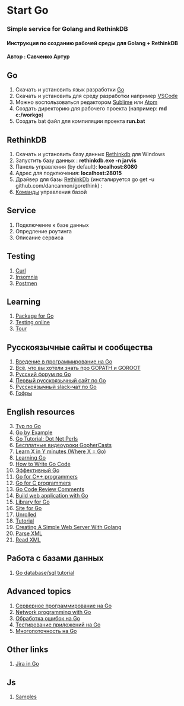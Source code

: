 # Start Go
### Simple service for Golang and RethinkDB  

#### Инструкция по созданию рабочей среды для Golang + RethinkDB  
#### Автор : Савченко Артур

## Go
1. Скачать и установить язык разработки [Go](https://golang.org/doc/install?download=go1.9.2.windows-amd64.msi)
2. Скачать и установить для среду разработки например [VSCode](https://code.visualstudio.com/docs/?dv=win)  
3. Можно воспользоваться редактором [Sublime](https://www.sublimetext.com/3) или [Atom](https://atom.io/) 
4. Создать директорию для рабочего проекта (например: **md c:/workgo**)
5. Создать bat файл для компиляции проекта **run.bat** 

## RethinkDB
1. Скачать и установить базу данных [Rethinkdb](https://download.rethinkdb.com/windows/rethinkdb-2.3.6.zip) для Windows	 
2. Запустить базу данных :  **rethinkdb.exe -n jarvis**
3. Панель управления (by default): **localhost:8080**
4. Адрес для подключения:  **localhost:28015**
6. Драйвер для базы [RethinkDb](https://github.com/GoRethink/gorethink) (инсталируется go get -u github.com/dancannon/gorethink) :
7. [Команды](https://rethinkdb.com/api/javascript/) управления базой

## Service
1. Подключение к базе данных
2. Опредление роутинга
3. Описание сервиса

## Testing 
1. [Curl](https://winampplugins.co.uk/curl/curl_7_53_1_openssl_nghttp2_x64.7z)  
2. [Insomnia](https://builds.insomnia.rest/downloads/windows/latest)
3. [Postmen](https://app.getpostman.com/app/download/win64)   

## Learning
1. [Package for Go](https://golang.org/pkg/)
2. [Testing online](https://play.golang.org/)
3. [Tour](https://tour.golang.org/welcome/1)

## Русскоязычные сайты и сообщества
1. [Введение в программирование на Go](http://golang-book.ru/)
2. [Всё, что вы хотели знать про GOPATH и GOROOT](http://habrahabr.ru/post/249545/)
3. [Русский форум по Go](https://groups.google.com/forum/#!forum/golang-ru)
4. [Первый русскоязычный сайт по Go](http://4gophers.com/)
5. [Русскоязычный slack-чат по Go](https://golang-ru.slack.com)
6. [Гофры](https://4gophers.ru/)

## English resources  
3. [Тур по Go](http://tour.golang.org/)   
4. [Go by Example](https://gobyexample.com/)  
5. [Go Tutorial: Dot Net Perls](http://www.dotnetperls.com/go)  
6. [Бесплатные видеоуроки GopherCasts](https://gophercasts.io/)  
7. [Learn X in Y minutes (Where X = Go)](http://learnxinyminutes.com/docs/go/)  
8. [Learning Go](http://miek.nl/downloads/Go/)  
9. [How to Write Go Code](http://golang.org/doc/code.html)  
10. [Эффективный Go](http://golang.org/doc/effective_go.html)  
11. [Go for C++ programmers](https://github.com/golang/go/wiki/GoForCPPProgrammers)  
12. [Go for C programmers](https://talks.golang.org/2012/goforc.slide#1)  
13. [Go Code Review Comments](https://github.com/golang/go/wiki/CodeReviewComments)  
14. [Build web application with Go](https://www.gitbook.com/book/astaxie/build-web-application-with-golang/details)  
15. [Library for Go](https://golanglibs.com)  
16. [Site for Go](https://www.goinggo.net/2013/06/reading-xml-documents-in-go.html)  
17. [Unrolled](https://github.com/unrolled/render)  
18. [Tutorial](https://tutorialedge.net/golang/parsing-xml-with-golang/) 
19. [Creating A Simple Web Server With Golang](https://tutorialedge.net/golang/creating-simple-web-server-with-golang/)
20. [Parse XML](https://siongui.github.io/2015/02/17/go-parse-xml-example-1/)
21. [Read XML](https://www.socketloop.com/tutorials/read-parse-xml-file-go)

## Работа с базами данных
1. [Go database/sql tutorial](http://go-database-sql.org/)

## Advanced topics
1. [Серверное программирование на Go](https://github.com/golang/go/wiki/LearnServerProgramming)
2. [Network programming with Go](http://jan.newmarch.name/go/)
3. [Обработка ошибок на Go](https://github.com/golang/go/wiki/LearnErrorHandling)
4. [Тестирование приложений на Go](https://github.com/golang/go/wiki/LearnTesting)
5. [Многопоточность на Go](https://github.com/golang/go/wiki/LearnConcurrency)


## Other links
1. [Jira in Go](https://github.com/Netflix-Skunkworks/go-jira)


## Js
1. [Samples](http://www.chartjs.org/docs/latest/getting-started/)   
